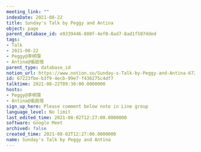 ```yaml
---
meeting_link: ""
indexDate: 2021-08-22
title: Sunday's Talk by Peggy and Antina
object: page
parent_database_id: e9339446-880f-4ef0-8ad7-8ad1f507dded
tags:
- Talk
- 2021-08-22
- Peggy@李明霈
- Antina@張庭瑄
parent_type: database_id
notion_url: https://www.notion.so/Sunday-s-Talk-by-Peggy-and-Antina-67223fbeb3f94ecb99e7f436275c4df7
id: 67223fbe-b3f9-4ecb-99e7-f436275c4df7
talktime: 2021-08-22T09:30:00.0000000
hosts:
- Peggy@李明霈
- Antina@張庭瑄
sign_up_here: Please comment below note in Line group
language_level: No limit
last_edited_time: 2021-08-02T12:27:00.0000000
software: Google Meet
archived: false
created_time: 2021-08-02T12:27:00.0000000
name: Sunday's Talk by Peggy and Antina
---
```








